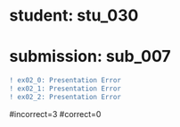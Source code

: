 # student: stu_030
# submission: sub_007

```diff
! ex02_0: Presentation Error
! ex02_1: Presentation Error
! ex02_2: Presentation Error
```
#incorrect=3
#correct=0
